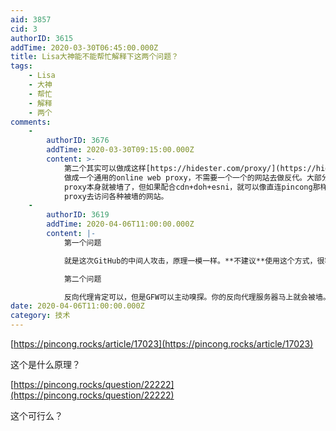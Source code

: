 ```yaml
---
aid: 3857
cid: 3
authorID: 3615
addTime: 2020-03-30T06:45:00.000Z
title: Lisa大神能不能帮忙解释下这两个问题？
tags:
    - Lisa
    - 大神
    - 帮忙
    - 解释
    - 两个
comments:
    -
        authorID: 3676
        addTime: 2020-03-30T09:15:00.000Z
        content: >-
            第二个其实可以做成这样[https://hidester.com/proxy/](https://hidester.com/proxy/)
            做成一个通用的online web proxy，不需要一个一个的网站去做反代。大部分这种online web
            proxy本身就被墙了，但如果配合cdn+doh+esni，就可以像直连pincong那样，通过online web
            proxy去访问各种被墙的网站。
    -
        authorID: 3619
        addTime: 2020-04-06T11:00:00.000Z
        content: |-
            第一个问题

            就是这次GitHub的中间人攻击，原理一模一样。**不建议**使用这个方式，很容易被中间人攻击。

            第二个问题

            反向代理肯定可以，但是GFW可以主动嗅探。你的反向代理服务器马上就会被墙。不可行！
date: 2020-04-06T11:00:00.000Z
category: 技术
---
```


[https://pincong.rocks/article/17023](https://pincong.rocks/article/17023)

这个是什么原理？

[https://pincong.rocks/question/22222](https://pincong.rocks/question/22222)

这个可行么？
